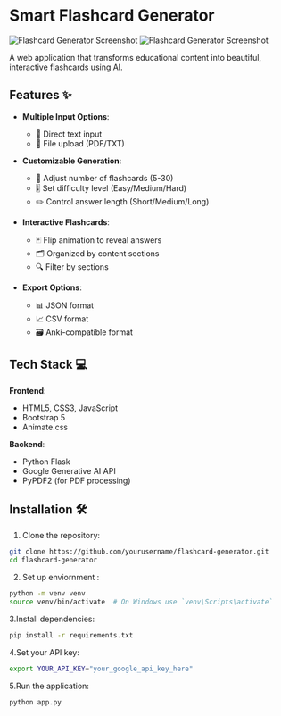 # Smart Flashcard Generator

![Flashcard Generator Screenshot](/home/lghoda69/Desktop/shelf/shelfEx/assets/1.png)
![Flashcard Generator Screenshot](/home/lghoda69/Desktop/shelf/shelfEx/assets/2.png)

A web application that transforms educational content into beautiful, interactive flashcards using AI.

## Features ✨

- **Multiple Input Options**:
  - 📝 Direct text input
  - 📂 File upload (PDF/TXT)
  
- **Customizable Generation**:
  - 🔢 Adjust number of flashcards (5-30)
  - 🎚️ Set difficulty level (Easy/Medium/Hard)
  - ✏️ Control answer length (Short/Medium/Long)

- **Interactive Flashcards**:
  - 🃏 Flip animation to reveal answers
  - 🗂️ Organized by content sections
  - 🔍 Filter by sections

- **Export Options**:
  - 📊 JSON format
  - 📈 CSV format
  - 🗃️ Anki-compatible format

## Tech Stack 💻

**Frontend**:
- HTML5, CSS3, JavaScript
- Bootstrap 5
- Animate.css

**Backend**:
- Python Flask
- Google Generative AI API
- PyPDF2 (for PDF processing)

## Installation 🛠️ 

1. Clone the repository:
```bash
git clone https://github.com/yourusername/flashcard-generator.git
cd flashcard-generator
```
2. Set up enviornment :
```bash
python -m venv venv
source venv/bin/activate  # On Windows use `venv\Scripts\activate`
```
3.Install dependencies:
```bash
pip install -r requirements.txt
```
4.Set your API key:
```bash
export YOUR_API_KEY="your_google_api_key_here"
```
5.Run the application:
```bash
python app.py
```
